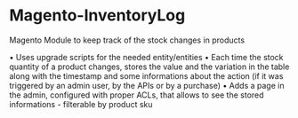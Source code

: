 # Magento-InventoryLog
Magento Module to keep track of the stock changes in products

• Uses upgrade scripts for the needed entity/entities
• Each time the stock quantity of a product changes, stores the value and the variation in
the table along with the timestamp and some informations about the action (if it was
triggered by an admin user, by the APIs or by a purchase)
• Adds a page in the admin, configured with proper ACLs, that allows to see the stored
informations - filterable by product sku
